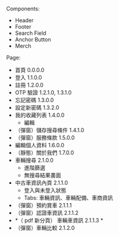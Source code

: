 Components:
- Header
- Footer
- Search Field
- Anchor Button
- Merch 



Page:
- 首頁 0.0.0.0
- 登入 1.1.0.0
- 註冊 1.2.0.0
- OTP 驗證 1.2.1.0, 1.3.1.0
- 忘記密碼 1.3.0.0
- 設定新密碼 1.3.2.0
- 我的收藏列表 1.4.0.0
	-  編輯
- （彈窗）儲存搜尋條件 1.4.1.0
- （彈窗）服務條款 1.5.0.0
- 編輯個人資料 1.6.0.0
- （靜態）關於我們 1.7.0.0
- 車輛搜尋 2.1.0.0
	- 進階篩選
	- 無搜尋結果畫面
- 中古車資訊內頁 2.1.1.0
	- 登入與未登入狀態
	- Tabs: 車輛資訊、車輛配備、車商資訊
- （彈窗）預約賞車 2.1.1.1
- （彈窗）認證車資訊 2.1.1.2
- *（ pdf 新分頁） 車輛車資訊 2.1.1.3 *
- （彈窗）車輛比較 2.1.2.0